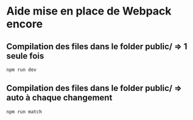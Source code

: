 # Aide mise en place de Webpack encore

## Compilation des files dans le folder public/ => 1 seule fois

```bach
npm run dev
```

## Compilation des files dans le folder public/ => auto à chaque changement

```bach
npm run match
```